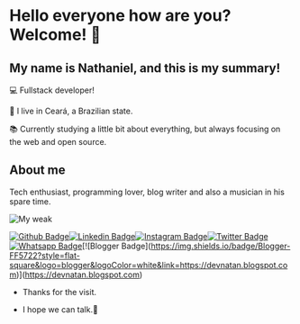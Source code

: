 # Hello everyone how are you? Welcome! 👋
 

## My name is Nathaniel, and this is my summary!

 

:computer: Fullstack developer!

:house_with_garden: I live in Ceará, a Brazilian state.

:books: Currently studying a little bit about everything, but always focusing on the web and open source.

 

## About me

Tech enthusiast, programming lover, blog writer and also a musician in his spare time.

![My weak](https://github-readme-streak-stats.herokuapp.com/?user=natanfeitosa)

[![Github Badge](https://img.shields.io/badge/-Github-000?style=flat-square&logo=Github&logoColor=white&link=https://github.com/natanfeitosa/)](https://github.com/natanfeitosa/)[![Linkedin Badge](https://img.shields.io/badge/-LinkedIn-blue?style=flat-square&logo=Linkedin&logoColor=white&link=https://www.linkedin.com/in/natan-feitosa/)](https://www.linkedin.com/in/natan-feitosa/)[![Instagram Badge](https://img.shields.io/badge/Instagram-E4405F?style=flat-square&logo=instagram&logoColor=white)](https://instagram.com/santos_natanoficial)[![Twitter Badge](https://img.shields.io/badge/Twitter-1DA1F2?style=flat-square&logo=twitter&logoColor=white
)](https://twitter.com/dev_natan)[![Whatsapp Badge](https://img.shields.io/badge/WhatsApp-25D366?style=for-the-badge&logo=whatsapp&logoColor=white)](https://api.whatsapp.com/send?phone=5588994419061&text=Hello%20Nathaniel%20how%20are%20you?%20I%20found%20you%20on%20Github...)[![Blogger Badge](https://img.shields.io/badge/Blogger-FF5722?style=flat-square&logo=blogger&logoColor=white&link=https://devnatan.blogspot.com)](https://devnatan.blogspot.com)


- Thanks for the visit.

- I hope we can talk.👋


<!--
**natanfeitosa/natanfeitosa** is a ✨ _special_ ✨ repository because its `README.md` (this file) appears on your GitHub profile.

Here are some ideas to get you started:

- 🔭 I’m currently working on ...
- 🌱 I’m currently learning ...
- 👯 I’m looking to collaborate on ...
- 🤔 I’m looking for help with ...
- 💬 Ask me about ...
- 📫 How to reach me: ...
- 😄 Pronouns: ...
- ⚡ Fun fact: ...
-->